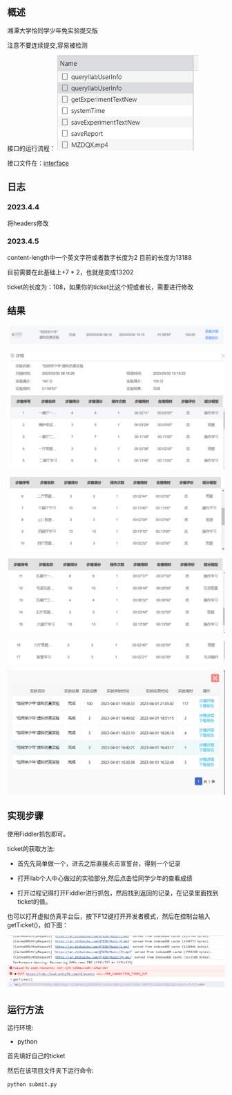 ## 概述

湘潭大学恰同学少年免实验提交版

注意不要连续提交,容易被检测

接口的运行流程：
![order](./static/order.png)

接口文件在：[interface](94_score_data.txt)

## 日志

### 2023.4.4

将headers修改

### 2023.4.5

content-length中一个英文字符或者数字长度为2 目前的长度为13188

目前需要在此基础上+7 * 2，也就是变成13202

ticket的长度为：108，如果你的ticket比这个短或者长，需要进行修改

## 结果

![1](./static/1.png)

![2](./static/2.png)

![3](./static/3.png)

![4](./static/4.png)

![5](./static/5.png)

![6](./static/re.png)

## 实现步骤
使用Fiddler抓包即可。

ticket的获取方法:

- 首先先简单做一个，进去之后直接点击宣誓台，得到一个记录

- 打开ilab个人中心做过的实验部分,然后点击恰同学少年的查看成绩
- 打开过程记得打开Fiddler进行抓包，然后找到返回的记录，在记录里面找到ticket的值。

也可以打开虚拟仿真平台后，按下F12键打开开发者模式，然后在控制台输入getTicket()，如下图：

![ticket](./static/ticket.png)

## 运行方法
运行环境:
- python

首先填好自己的ticket

然后在该项目文件夹下运行命令:
```
python submit.py
```